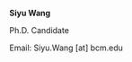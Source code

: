 **Siyu Wang**

Ph.D. Candidate

Email: Siyu.Wang [at] bcm.edu


<table>
    <tr>
        <!-- <td>
        <a style="margin-right: 2px" href="https://scholar.google.com/citations?user=RUibzJsAAAAJ&hl=en" target="_blank"><i class="ai ai-google-scholar"></i></a>
        </td>
        <td>
        <a style="margin-right: 2px" href="https://github.com/Fu-Yilei" target="_blank"><i class="fa-brands fa-github"></i></a>
        </td>
        <td>
        <a style="margin-right: 2px" href="https://twitter.com/fuyilei96" target="_blank"><i class="fa-brands fa-x-twitter"></i></a>
        </td> -->
    </tr>
</table>